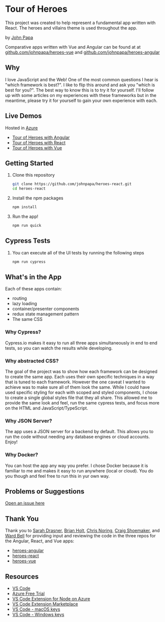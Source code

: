 # Tour of Heroes

This project was created to help represent a fundamental app written with React. The heroes and villains theme is used throughout the app.

by [John Papa](http://twitter.com/john_papa)

Comparative apps written with Vue and Angular can be found at at [github.com/johnpapa/heroes-vue](https://github.com/johnpapa/heroes-vue) and [github.com/johnpapa/heroes-angular](https://github.com/johnpapa/heroes-angular)

## Why

I love JavaScript and the Web! One of the most common questions I hear is "which framework is best?". I like to flip this around and ask you "which is best for you?". The best way to know this is to try it for yourself. I'll follow up with some articles on my experiences with these frameworks but in the meantime, please try it for yourself to gain your own experience with each.

## Live Demos

Hosted in [Azure](https://aka.ms/jp-free)

- [Tour of Heroes with Angular](https://papa-heroes-angular.azurewebsites.net)
- [Tour of Heroes with React](https://papa-heroes-react.azurewebsites.net)
- [Tour of Heroes with Vue](https://papa-heroes-vue.azurewebsites.net)

## Getting Started

1. Clone this repository

   ```bash
   git clone https://github.com/johnpapa/heroes-react.git
   cd heroes-react
   ```

1. Install the npm packages

   ```bash
   npm install
   ```

1. Run the app!

   ```bash
   npm run quick
   ```

## Cypress Tests

1. You can execute all of the UI tests by running the following steps

   ```bash
   npm run cypress
   ```

## What's in the App

Each of these apps contain:

- routing
- lazy loading
- container/presenter components
- redux state management pattern
- The same CSS

### Why Cypress?

Cypress.io makes it easy to run all three apps simultaneously in end to end tests, so you can watch the results while developing.

### Why abstracted CSS?

The goal of the project was to show how each framework can be designed to create the same app. Each uses their own specific techniques in a way that is tuned to each framework. However the one caveat I wanted to achieve was to make sure all of them look the same. While I could have used specific styling for each with scoped and styled components, I chose to create a single global styles file that they all share. This allowed me to provide the same look and feel, run the same cypress tests, and focus more on the HTML and JavaScript/TypeScript.

### Why JSON Server?

The app uses a JSON server for a backend by default. This allows you to run the code without needing any database engines or cloud accounts. Enjoy!

### Why Docker?

You can host the app any way you prefer. I chose Docker because it is familiar to me and makes it easy to run anywhere (local or cloud). You do you though and feel free to run this in yur own way.

## Problems or Suggestions

[Open an issue here](/issues)

## Thank You

Thank you to [Sarah Drasner](https://twitter.com/), [Brian Holt](https://twitter.com/), [Chris Noring](https://twitter.com/), [Craig Shoemaker](https://twitter.com/), and [Ward Bell](https://twitter.com/wardbell) for providing input and reviewing the code in the three repos for the Angular, React, and Vue apps:

- [heroes-angular](https://github.com/johnpapa/heroes-angular)
- [heroes-react](https://github.com/johnpapa/heroes-react)
- [heroes-vue](https://github.com/johnpapa/heroes-vue)

## Resources

- [VS Code](https://code.visualstudio.com?wt.mc_id=github-oss-jopapa)
- [Azure Free Trial](https://azure.microsoft.com/en-us/free/?wt.mc_id=github-oss-jopapa)
- [VS Code Extension for Node on Azure](https://marketplace.visualstudio.com/items?itemName=ms-vscode.vscode-node-azure-pack&WT.mc_id=github-oss-jopapa)
- [VS Code Extension Marketplace](https://marketplace.visualstudio.com/vscode?wt.mc_id=github-oss-jopapa)
- [VS Code - macOS keys](https://code.visualstudio.com/shortcuts/keyboard-shortcuts-macos.pdf?WT.mc_id=github-oss-jopapa)
- [VS Code - Windows keys](https://code.visualstudio.com/shortcuts/keyboard-shortcuts-windows.pdf?WT.mc_id=github-oss-jopapa)
